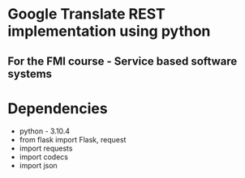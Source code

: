 # Google Translate REST implementation using python
## For the FMI course - Service based software systems

# Dependencies
- python - 3.10.4
- from flask import Flask, request
- import requests
- import codecs
- import json